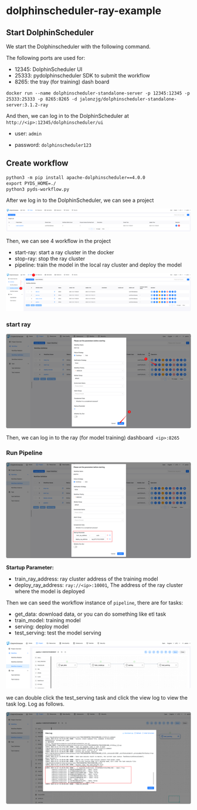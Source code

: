 # dolphinscheduler-ray-example


## Start DolphinScheduler

We start the Dolphinscheduler with the following command.

The following ports are used for:

- 12345: DolphinScheduler UI
- 25333: pydolphinscheduler SDK to submit the workflow
- 8265: the tray (for training) dash board 

```shell
docker run --name dolphinscheduler-standalone-server -p 12345:12345 -p 25333:25333 -p 8265:8265 -d jalonzjg/dolphinscheduler-standalone-server:3.1.2-ray
```

And then, we can log in to the DolphinScheduler at `http://<ip>:12345/dolphinscheduler/ui`

- user: `admin`

- password: `dolphinscheduler123`


## Create workflow

```shell
python3 -m pip install apache-dolphinscheduler==4.0.0
export PYDS_HOME=./
python3 pyds-workflow.py
```

After we log in to the DolphinScheduler, we can see a project

![image-20221221231830084](images/image-20221221231830084.png)



Then, we can see 4 workflow in the project

- start-ray: start a ray cluster in the docker
- stop-ray: stop the ray cluster
- pipeline: train the model in the local ray cluster and deploy the model

![image-20221221232334612](images/image-20221221232334612.png)



### start ray

![image-20221221232532621](images/image-20221221232532621.png)

Then, we can log in to the ray (for model training) dashboard` <ip>:8265`



### Run Pipeline



![image-20221221232738700](images/image-20221221232738700.png)



**Startup Parameter:**

- train_ray_address: ray cluster address of the training model
- deploy_ray_address: `ray://<ip>:10001`, The address of the ray cluster where the model is deployed



Then we can seed the workflow instance of `pipeline`, there are for tasks:

- get_data: download data, or you can do something like etl task
- train_model: training model
- serving: deploy model
- test_serving: test the model serving

![image-20221221233418387](images/image-20221221233418387.png)



we can double click the test_serving task and click the view log to view the task log. Log as follows.

![image-20221221233636615](images/image-20221221233636615.png)
